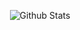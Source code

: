 <p align="center">
  <img alt="Github Stats" src="http://github-readme-streak-stats.herokuapp.com?user=miroiu&theme=dark&hide_border=true&background=0D111700&stroke=DD272700&currStreakNum=FA0000&ring=DD0000&sideLabels=FF8E01&sideNums=FF8E01&fire=DD2727" />
</p>


